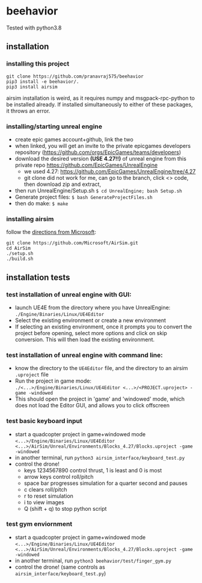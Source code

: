 # beehavior
Tested with python3.8 

## installation

### installing this project

```
git clone https://github.com/pranavraj575/beehavior
pip3 install -e beehavior/.
pip3 install airsim
```

airsim installation is weird, as it requires numpy and msgpack-rpc-python to be installed already.
If installed simultaneously to either of these packages, it throws an error.

### installing/starting unreal engine

* create epic games account+github, link the two
* when linked, you will get an invite to the private epicgames developers
  repository (https://github.com/orgs/EpicGames/teams/developers)
* download the desired version **(USE 4.27!!)** of unreal engine from this private
  repo https://github.com/EpicGames/UnrealEngine
    * we used 4.27: https://github.com/EpicGames/UnrealEngine/tree/4.27
    * git clone did not work for me, can go to the branch, click <> code, then download zip and extract,
* then run UnrealEngine/Setup.sh `$ cd UnrealEngine; bash Setup.sh`
* Generate project files:
  `$ bash GenerateProjectFiles.sh`
* then do make:
  `$ make`

### installing airsim

follow the [directions from Microsoft](https://microsoft.github.io/AirSim/build_linux/):

```
git clone https://github.com/Microsoft/AirSim.git
cd AirSim
./setup.sh
./build.sh
```

## installation tests

### test installation of unreal engine with GUI:

* launch UE4E from the directory where you have UnrealEngine: `./Engine/Binaries/Linux/UE4Editor`
* Select the existing environment or create a new environment
* If selecting an existing environment, once it prompts you to convert the project before opening, select more options
  and click on skip conversion. This will then load the existing environment.

### test installation of unreal engine with command line:

* know the directory to the `UE4Editor` file, and the directory to an airsim `.uproject` file
* Run the project in game mode: `./<...>/Engine/Binaries/Linux/UE4Editor <...>/<PROJECT.uproject> -game -windowed`
* This should open the project in 'game' and 'windowed' mode, which does not load the Editor GUI, and allows you to
  click offscreen

### test basic keyboard input

* start a quadcopter project in game+windowed mode
  `<...>/Engine/Binaries/Linux/UE4Editor <...>/AirSim/Unreal/Environments/Blocks_4.27/Blocks.uproject -game -windowed`
* in another terminal, run `python3 airsim_interface/keyboard_test.py`
* control the drone!
    * keys 1234567890 control thrust, 1 is least and 0 is most
    * arrow keys control roll/pitch
    * space bar progresses simulation for a quarter second and pauses
    * c clears roll/pitch
    * r to reset simulation
    * i to view images
    * Q (shift + q) to stop python script

### test gym enviornment

* start a quadcopter project in game+windowed mode
  `<...>/Engine/Binaries/Linux/UE4Editor <...>/AirSim/Unreal/Environments/Blocks_4.27/Blocks.uproject -game -windowed`
* in another terminal, run `python3 beehavior/test/finger_gym.py`
* control the drone! (same controls as `airsim_interface/keyboard_test.py`)
